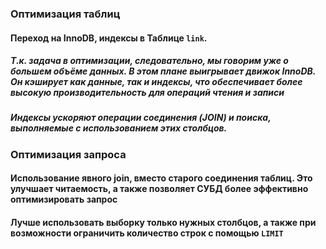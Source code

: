 ### Оптимизация таблиц
#### Переход на InnoDB, индексы в Таблице `link`. 
##### Т.к. задача в оптимизации, следовательно, мы говорим уже о большем объёме данных. В этом плане выигрывает движок InnoDB. Он кэширует как данные, так и индексы, что обеспечивает более высокую производительность для операций чтения и записи
##### Индексы ускоряют операции соединения (JOIN) и поиска, выполняемые с использованием этих столбцов.
### Оптимизация запроса
#### Использование явного join, вместо старого соединения таблиц. Это улучшает читаемость, а также позволяет СУБД более эффективно оптимизировать запрос
#### Лучше использовать выборку только нужных столбцов, а также при возможности ограничить количество строк с помощью `LIMIT`